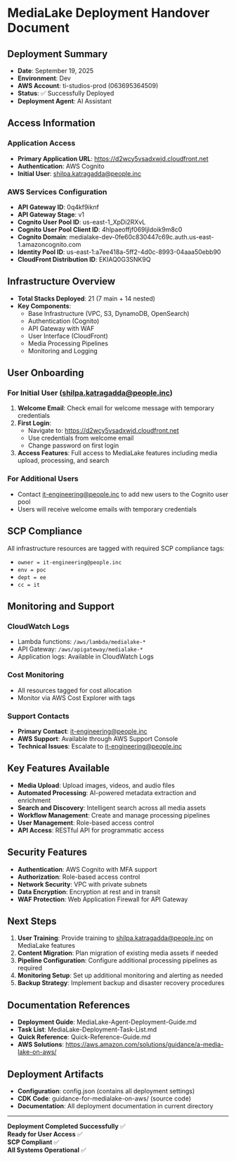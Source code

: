 # MediaLake Deployment Handover Document

## Deployment Summary
- **Date**: September 19, 2025
- **Environment**: Dev
- **AWS Account**: ti-studios-prod (063695364509)
- **Status**: ✅ Successfully Deployed
- **Deployment Agent**: AI Assistant

## Access Information

### Application Access
- **Primary Application URL**: https://d2wcy5vsadxwjd.cloudfront.net
- **Authentication**: AWS Cognito
- **Initial User**: shilpa.katragadda@people.inc

### AWS Services Configuration
- **API Gateway ID**: 0q4kf9iknf
- **API Gateway Stage**: v1
- **Cognito User Pool ID**: us-east-1_XpDi2RXvL
- **Cognito User Pool Client ID**: 4hlpaeoffjf069ljldoik9m8c0
- **Cognito Domain**: medialake-dev-0fe60c830447c69c.auth.us-east-1.amazoncognito.com
- **Identity Pool ID**: us-east-1:a7ee418a-5ff2-4d0c-8993-04aaa50ebb90
- **CloudFront Distribution ID**: EKIAQ0G3SNK9Q

## Infrastructure Overview
- **Total Stacks Deployed**: 21 (7 main + 14 nested)
- **Key Components**:
  - Base Infrastructure (VPC, S3, DynamoDB, OpenSearch)
  - Authentication (Cognito)
  - API Gateway with WAF
  - User Interface (CloudFront)
  - Media Processing Pipelines
  - Monitoring and Logging

## User Onboarding

### For Initial User (shilpa.katragadda@people.inc)
1. **Welcome Email**: Check email for welcome message with temporary credentials
2. **First Login**: 
   - Navigate to: https://d2wcy5vsadxwjd.cloudfront.net
   - Use credentials from welcome email
   - Change password on first login
3. **Access Features**: Full access to MediaLake features including media upload, processing, and search

### For Additional Users
- Contact it-engineering@people.inc to add new users to the Cognito user pool
- Users will receive welcome emails with temporary credentials

## SCP Compliance
All infrastructure resources are tagged with required SCP compliance tags:
- `owner = it-engineering@people.inc`
- `env = poc`
- `dept = ee`
- `cc = it`

## Monitoring and Support

### CloudWatch Logs
- Lambda functions: `/aws/lambda/medialake-*`
- API Gateway: `/aws/apigateway/medialake-*`
- Application logs: Available in CloudWatch Logs

### Cost Monitoring
- All resources tagged for cost allocation
- Monitor via AWS Cost Explorer with tags

### Support Contacts
- **Primary Contact**: it-engineering@people.inc
- **AWS Support**: Available through AWS Support Console
- **Technical Issues**: Escalate to it-engineering@people.inc

## Key Features Available
- **Media Upload**: Upload images, videos, and audio files
- **Automated Processing**: AI-powered metadata extraction and enrichment
- **Search and Discovery**: Intelligent search across all media assets
- **Workflow Management**: Create and manage processing pipelines
- **User Management**: Role-based access control
- **API Access**: RESTful API for programmatic access

## Security Features
- **Authentication**: AWS Cognito with MFA support
- **Authorization**: Role-based access control
- **Network Security**: VPC with private subnets
- **Data Encryption**: Encryption at rest and in transit
- **WAF Protection**: Web Application Firewall for API Gateway

## Next Steps
1. **User Training**: Provide training to shilpa.katragadda@people.inc on MediaLake features
2. **Content Migration**: Plan migration of existing media assets if needed
3. **Pipeline Configuration**: Configure additional processing pipelines as required
4. **Monitoring Setup**: Set up additional monitoring and alerting as needed
5. **Backup Strategy**: Implement backup and disaster recovery procedures

## Documentation References
- **Deployment Guide**: MediaLake-Agent-Deployment-Guide.md
- **Task List**: MediaLake-Deployment-Task-List.md
- **Quick Reference**: Quick-Reference-Guide.md
- **AWS Solutions**: https://aws.amazon.com/solutions/guidance/a-media-lake-on-aws/

## Deployment Artifacts
- **Configuration**: config.json (contains all deployment settings)
- **CDK Code**: guidance-for-medialake-on-aws/ (source code)
- **Documentation**: All deployment documentation in current directory

---

**Deployment Completed Successfully** ✅  
**Ready for User Access** ✅  
**SCP Compliant** ✅  
**All Systems Operational** ✅


